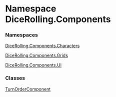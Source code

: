 # <a id="DiceRolling_Components"></a> Namespace DiceRolling.Components

### Namespaces

 [DiceRolling.Components.Characters](DiceRolling.Components.Characters.md)

 [DiceRolling.Components.Grids](DiceRolling.Components.Grids.md)

 [DiceRolling.Components.UI](DiceRolling.Components.UI.md)

### Classes

 [TurnOrderComponent](DiceRolling.Components.TurnOrderComponent.md)

